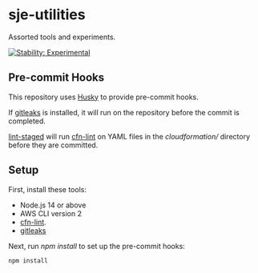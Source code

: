 # sje-utilities

Assorted tools and experiments.

[![Stability: Experimental](https://masterminds.github.io/stability/experimental.svg)](https://masterminds.github.io/stability/experimental.html)

## Pre-commit Hooks

This repository uses [Husky](https://typicode.github.io/husky/) to provide pre-commit hooks.

If [gitleaks](https://github.com/zricethezav/gitleaks) is installed, it will run on the repository before the commit is completed.

[lint-staged](https://github.com/okonet/lint-staged) will run [cfn-lint](https://github.com/aws-cloudformation/cfn-lint) on YAML files in the *cloudformation/* directory before they are committed.

## Setup

First, install these tools:

- Node.js 14 or above
- AWS CLI version 2
- [cfn-lint](https://github.com/aws-cloudformation/cfn-lint).
- [gitleaks](https://github.com/zricethezav/gitleaks)

Next, run *npm install* to set up the pre-commit hooks:

    npm install
